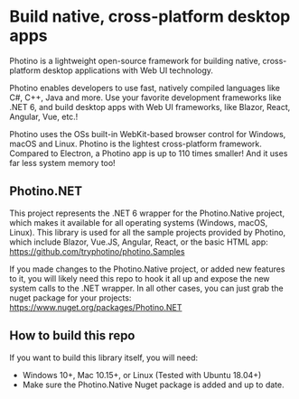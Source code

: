 # Build native, cross-platform desktop apps

Photino is a lightweight open-source framework for building native, cross-platform desktop applications with Web UI technology.

Photino enables developers to use fast, natively compiled languages like C#, C++, Java and more. Use your favorite development frameworks like .NET 6, and build desktop apps with Web UI frameworks, like Blazor, React, Angular, Vue, etc.!

Photino uses the OSs built-in WebKit-based browser control for Windows, macOS and Linux.
Photino is the lightest cross-platform framework. Compared to Electron, a Photino app is up to 110 times smaller! And it uses far less system memory too!


## <span>Photino.</span>NET

This project represents the .NET 6 wrapper for the Photino.Native project, which makes it available for all operating systems (Windows, macOS, Linux).
This library is used for all the sample projects provided by Photino, which include Blazor, Vue.JS, Angular, React, or the basic HTML app: 
https://github.com/tryphotino/photino.Samples

If you made changes to the Photino.Native project, or added new features to it, you will likely need this repo to hook it all up and expose the new system calls to the .NET wrapper.
In all other cases, you can just grab the nuget package for your projects:
https://www.nuget.org/packages/Photino.NET

## How to build this repo

If you want to build this library itself, you will need:
 * Windows 10+, Mac 10.15+, or Linux (Tested with Ubuntu 18.04+)
 * Make sure the Photino.Native Nuget package is added and up to date.
